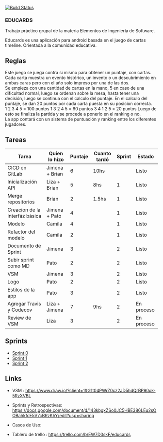 [![Build Status](https://travis-ci.org/Educards-UNQ/educards-android-app.svg?branch=master)](https://travis-ci.org/Educards-UNQ/educards-android-app)

### EDUCARDS

Trabajo práctico grupal de la materia Elementos de Ingeniería de Software.

Educards es una aplicación para android basada en el juego de cartas timeline. Orientada a la comunidad educativa.

## Reglas

Este juego se juega contra si mismo para obtener un puntaje, con cartas.  
Cada carta muestra un evento histórico, un invento o un descubrimiento en ambas caras pero con el año solo impreso por una de las dos.  
Se empieza con una cantidad de cartas en la mano, 5 en caso de una dificultad normal, luego se ordenan sobre la mesa, hasta tener una decisión, luego se continua con el calculo del puntaje.
En el calculo del puntaje, se dan 20 puntos por cada carta puesta en su posicion correcta.  
1 2 3 4 5 = 100 puntos
1 3 2 4 5 = 60 puntos
3 4 1 2 5 = 20 puntos
Luego de esto se finaliza la partida y se procede a ponerlo en el ranking o no.  
La app contará con un sistema de puntuación y ranking entre los diferentes jugadores.

## Tareas

|  Tarea | Quien lo hizo | Puntaje | Cuanto tardó | Sprint | Estado |
|  ------ | ------ | ------ | ------ | ------ | ------ |
|  CICD en GitLab | Jimena + Brian | 6 | 10hs |  | Listo |
|  Inicialización API | Liza + Brian | 5 | 8hs | 1 | Listo |
|  Merge repositorios | Brian | 2 | 1.5hs | 1 | Listo |
|  Creacion de la interfáz básica | Jimena + Pato | 4 |  | 1 | Listo |
|  Modelo | Camila | 4 |  | 1 | Listo |
|  Refactor del modelo | Camila  | 2 |  | 1 | Listo |
|  Documento de Sprint | Jimena | 3 |  | 2 | Listo |
|  Subir sprint como MD | Pato | 2 |  | 2 | Listo |
|  VSM | Jimena | 3 |  | 2 | Listo |
|  Logo | Pato | 2 |  | 2 | Listo |
|  Estilos de la app | Pato | 3 |  | 2 | Listo |
|  Agregar Travis y Codecov | Liza + Jimena | 7 | 9hs | 2 | En proceso |
|  Review de VSM | Liza | 3 |  | 2 | En proceso |

## Sprints
 - [Sprint 0](./sprint-0/README.md)
 - [Sprint 1](./sprint-1/README.md)
 - [Sprint 2](./sprint-2/README.md)

## Links

- VSM : https://www.draw.io/?client=1#G1t04PWrZ0cz2JD5hdQrBP90ok-5RzXVBL

- Sprints y Retrospectivas: https://docs.google.com/document/d/143kbgxZSo0JC5HBE386LEu2sOOBahkfcE5V7cBRzKhY/edit?usp=sharing

- Casos de Uso: 

- Tablero de trello : https://trello.com/b/EW7D0skF/educards
